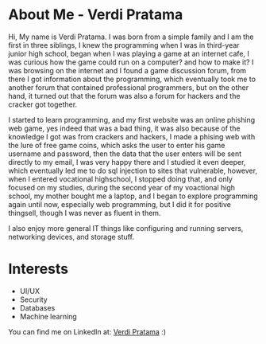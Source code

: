 # About Me - Verdi Pratama

Hi, My name is Verdi Pratama. I was born from a simple family and I am the first in three siblings, I knew the programming when I was in third-year junior high school, began when I was playing a game at an internet cafe, I was curious how the game could run on a computer? and how to make it? I was browsing on the internet and I found a game discussion forum, from there I got information about the programming, which eventually took me to another forum that contained professional programmers, but on the other hand, it turned out that the forum was also a forum for hackers and the cracker got together.

I started to learn programming, and my first website was an online phishing web game, yes indeed that was a bad thing, it was also because of the knowledge I got was from crackers and hackers, I made a phising web with the lure of free game coins, which asks the user to enter his game username and password, then the data that the user enters will be sent directly to my email, I was very happy there and I studied it even deeper, which eventually led me to do sql injection to sites that vulnerable, however, when I entered vocational highschool, I stopped doing that, and only focused on my studies, during the second year of my voactional high school, my mother bought me a laptop, and I began to explore programming again until now, especially web programming, but I did it for positive thingsell, though I was never as fluent in them.

I also enjoy more general IT things like configuring and running servers, networking devices, and storage stuff.

# Interests

- UI/UX
- Security
- Databases
- Machine learning

You can find me on LinkedIn at: [Verdi Pratama](https://id.linkedin.com/in/verdipratama) :)
